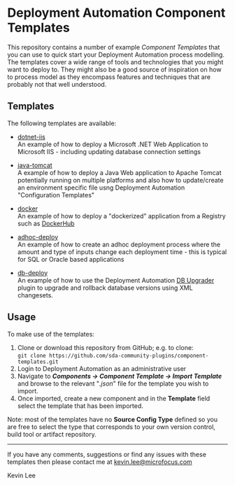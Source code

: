 # Deployment Automation Component Templates

This repository contains a number of example *Component Templates* that you can use to quick
start your Deployment Automation process modelling. The templates cover a wide range of tools 
and technologies that you might want to deploy to. They might also be a good source of inspiration
on how to process model as they encompass features and techniques that are probably
not that well understood.

Templates
---------

The following templates are available:

 - [dotnet-iis](dotnet-iis/)  
   An example of how to deploy a Microsoft .NET Web Application to Microsoft IIS - including updating
   database connection settings
   
 - [java-tomcat](java-tomcat/)  
   A example of how to deploy a Java Web application to Apache Tomcat potentially running on multiple platforms
   and also how to update/create an environment specific file usng Deployment Automation  "Configuration Templates"
   
 - [docker](docker/)  
   An example of how to deploy a "dockerized" application from a Registry such as [DockerHub](https://hub.docker.com/)
   
 - [adhoc-deploy](adhoc-deploy/)  
   An example of how to create an adhoc deployment process where the amount and type of
   inputs change each deployment time - this is typical for SQL or Oracle based applications
   
 - [db-deploy](db-deploy)  
   An example of how to use the Deployment Automation 
   [DB Upgrader](http://help.serena.com/doc_center/sra/ver6_2_3/SDA_Plugin_Index/sra_plug_dbupgrader.html#sradbupgraderplug) 
   plugin to upgrade and rollback database versions using XML changesets.

Usage
-----
   
To make use of the templates:

 1. Clone or download this repository from GitHub; e.g. to clone:  
 `git clone https://github.com/sda-community-plugins/component-templates.git`
 1. Login to Deployment Automation as an administrative user
 1. Navigate to **_Components -> Component Template -> Import Template_** and browse to the
relevant "*.json*" file for the template you wish to import.
 1. Once imported, create a new component and in the **Template** field select the template
 that has been imported.
 
Note: most of the templates have no **Source Config Type** defined so you are free to select
the type that corresponds to your own version control, build tool or artifact repository.

---

If you have any comments, suggestions or find any issues with these templates then please 
contact me at [kevin.lee@microfocus.com](mailto:kevin.lee@microfocus.com) 

Kevin Lee        
 
 

